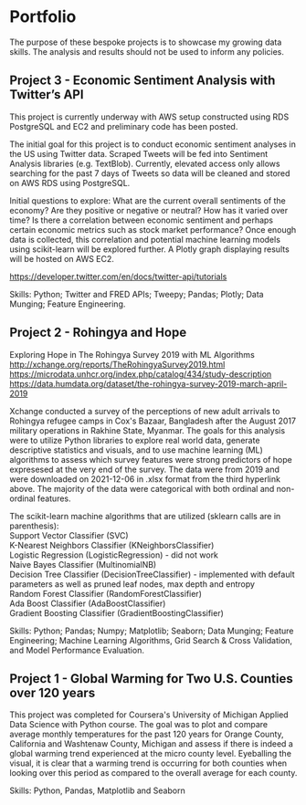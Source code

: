 # Portfolio
The purpose of these bespoke projects is to showcase my growing data skills.  The analysis and results should not be used to inform any policies.

## Project 3 - Economic Sentiment Analysis with Twitter’s API

This project is currently underway with AWS setup constructed using RDS PostgreSQL and EC2 and preliminary code has been posted.

The initial goal for this project is to conduct economic sentiment analyses in the US using Twitter data. Scraped Tweets will be fed into Sentiment Analysis libraries (e.g. TextBlob). Currently, elevated access only allows searching for the past 7 days of Tweets so data will be cleaned and stored on AWS RDS using PostgreSQL.

Initial questions to explore: What are the current overall sentiments of the economy? Are they positive or negative or neutral? How has it varied over time? Is there a correlation between economic sentiment and perhaps certain economic metrics such as stock market performance?  Once enough data is collected, this correlation and potential machine learning models using scikit-learn will be explored further.  A Plotly graph displaying results will be hosted on AWS EC2.

https://developer.twitter.com/en/docs/twitter-api/tutorials<br/>

Skills: Python; Twitter and FRED APIs; Tweepy; Pandas; Plotly; Data Munging; Feature Engineering.

## Project 2 - Rohingya and Hope

Exploring Hope in The Rohingya Survey 2019 with ML Algorithms<br/>
http://xchange.org/reports/TheRohingyaSurvey2019.html<br/>
https://microdata.unhcr.org/index.php/catalog/434/study-description<br/>
https://data.humdata.org/dataset/the-rohingya-survey-2019-march-april-2019

Xchange conducted a survey of the perceptions of new adult arrivals to Rohingya refugee camps in Cox's Bazaar, Bangladesh after the August 2017 military operations in Rakhine State, Myanmar. The goals for this analysis were to utilize Python libraries to explore real world data, generate descriptive statistics and visuals, and to use machine learning (ML) algorithms to assess which survey features were strong predictors of hope expresesed at the very end of the survey. The data were from 2019 and were downloaded on 2021-12-06 in .xlsx format from the third hyperlink above. The majority of the data were categorical with both ordinal and non-ordinal features.

The scikit-learn machine algorithms that are utilized (sklearn calls are in parenthesis): <br/>Support Vector Classifier (SVC) <br/>K-Nearest Neighbors Classifier (KNeighborsClassifier) <br/>Logistic Regression (LogisticRegression) - did not work <br/>Naive Bayes Classifier (MultinomialNB) <br/>Decision Tree Classifier (DecisionTreeClassifier) - implemented with default parameters as well as pruned leaf nodes, max depth and entropy <br/>Random Forest Classifier (RandomForestClassifier) <br/>Ada Boost Classifier (AdaBoostClassifier) <br/>Gradient Boosting Classifier (GradientBoostingClassifier)

Skills: Python; Pandas; Numpy; Matplotlib; Seaborn; Data Munging; Feature Engineering; Machine Learning Algorithms, Grid Search & Cross Validation, and Model Performance Evaluation.

## Project 1 - Global Warming for Two U.S. Counties over 120 years

This project was completed for Coursera's University of Michigan Applied Data Science with Python course. The goal was to plot and compare average monthly temperatures for the past 120 years for Orange County, California and Washtenaw County, Michigan and assess if there is indeed a global warming trend experienced at the micro county level. Eyeballing the visual, it is clear that a warming trend is occurring for both counties when looking over this period as compared to the overall average for each county.

Skills: Python, Pandas, Matplotlib and Seaborn
